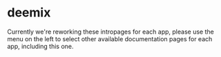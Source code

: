 # deemix

Currently we're reworking these intropages for each app, please use the menu on the left to select other available documentation pages for each app, including this one.

